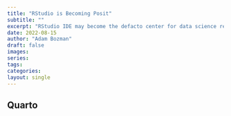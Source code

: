 ```yaml
---
title: "RStudio is Becoming Posit"
subtitle: ""
excerpt: "RStudio IDE may become the defacto center for data science research."
date: 2022-08-15
author: "Adam Bozman"
draft: false
images:
series:
tags:
categories:
layout: single
---
```


## Quarto

